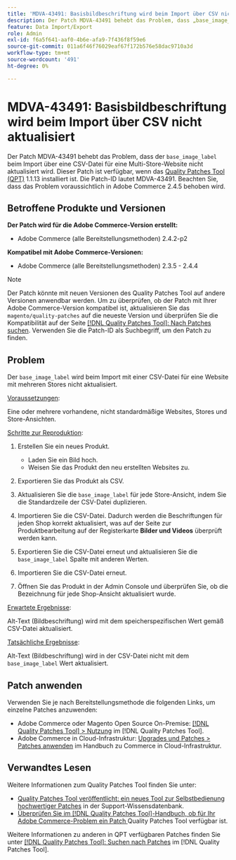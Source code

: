 ```yaml
---
title: 'MDVA-43491: Basisbildbeschriftung wird beim Import über CSV nicht aktualisiert'
description: Der Patch MDVA-43491 behebt das Problem, dass „base_image_label“ beim Import über eine CSV-Datei für eine Multi-Store-Website nicht aktualisiert wird. Dieser Patch ist verfügbar, wenn das [Quality Patches Tool (QPT)](https://experienceleague.adobe.com/de/docs/commerce-operations/tools/quality-patches-tool/quality-patches-tool-to-self-serve-quality-patches) 1.1.13 installiert ist. Die Patch-ID lautet MDVA-43491. Beachten Sie, dass das Problem voraussichtlich in Adobe Commerce 2.4.5 behoben wird.
feature: Data Import/Export
role: Admin
exl-id: f6a5f641-aaf0-4b6e-afa9-7f436f8f59e6
source-git-commit: 011a6f46f76029eaf67f172b576e58dac9710a3d
workflow-type: tm+mt
source-wordcount: '491'
ht-degree: 0%

---
```


# MDVA-43491: Basisbildbeschriftung wird beim Import über CSV nicht aktualisiert

Der Patch MDVA-43491 behebt das Problem, dass der `base_image_label` beim Import über eine CSV-Datei für eine Multi-Store-Website nicht aktualisiert wird. Dieser Patch ist verfügbar, wenn das [Quality Patches Tool (QPT)](https://experienceleague.adobe.com/de/docs/commerce-operations/tools/quality-patches-tool/quality-patches-tool-to-self-serve-quality-patches) 1.1.13 installiert ist. Die Patch-ID lautet MDVA-43491. Beachten Sie, dass das Problem voraussichtlich in Adobe Commerce 2.4.5 behoben wird.

## Betroffene Produkte und Versionen

**Der Patch wird für die Adobe Commerce-Version erstellt:**

* Adobe Commerce (alle Bereitstellungsmethoden) 2.4.2-p2

**Kompatibel mit Adobe Commerce-Versionen:**

* Adobe Commerce (alle Bereitstellungsmethoden) 2.3.5 - 2.4.4

>[!NOTE]
>
>Der Patch könnte mit neuen Versionen des Quality Patches Tool auf andere Versionen anwendbar werden. Um zu überprüfen, ob der Patch mit Ihrer Adobe Commerce-Version kompatibel ist, aktualisieren Sie das `magento/quality-patches` auf die neueste Version und überprüfen Sie die Kompatibilität auf der Seite [[!DNL Quality Patches Tool]: Nach Patches suchen](https://experienceleague.adobe.com/de/docs/commerce-operations/tools/quality-patches-tool/quality-patches-tool-to-self-serve-quality-patches). Verwenden Sie die Patch-ID als Suchbegriff, um den Patch zu finden.

## Problem

Der `base_image_label` wird beim Import mit einer CSV-Datei für eine Website mit mehreren Stores nicht aktualisiert.

<u>Voraussetzungen</u>:

Eine oder mehrere vorhandene, nicht standardmäßige Websites, Stores und Store-Ansichten.

<u>Schritte zur Reproduktion</u>:

1. Erstellen Sie ein neues Produkt.

   * Laden Sie ein Bild hoch.
   * Weisen Sie das Produkt den neu erstellten Websites zu.

1. Exportieren Sie das Produkt als CSV.
1. Aktualisieren Sie die `base_image_label` für jede Store-Ansicht, indem Sie die Standardzeile der CSV-Datei duplizieren.
1. Importieren Sie die CSV-Datei. Dadurch werden die Beschriftungen für jeden Shop korrekt aktualisiert, was auf der Seite zur Produktbearbeitung auf der Registerkarte **Bilder und Videos** überprüft werden kann.
1. Exportieren Sie die CSV-Datei erneut und aktualisieren Sie die `base_image_label` Spalte mit anderen Werten.
1. Importieren Sie die CSV-Datei erneut.
1. Öffnen Sie das Produkt in der Admin Console und überprüfen Sie, ob die Bezeichnung für jede Shop-Ansicht aktualisiert wurde.

<u>Erwartete Ergebnisse</u>:

Alt-Text (Bildbeschriftung) wird mit dem speicherspezifischen Wert gemäß CSV-Datei aktualisiert.

<u>Tatsächliche Ergebnisse</u>:

Alt-Text (Bildbeschriftung) wird in der CSV-Datei nicht mit dem `base_image_label` Wert aktualisiert.

## Patch anwenden

Verwenden Sie je nach Bereitstellungsmethode die folgenden Links, um einzelne Patches anzuwenden:

* Adobe Commerce oder Magento Open Source On-Premise: [[!DNL Quality Patches Tool] > Nutzung](/help/tools/quality-patches-tool/usage.md) im [!DNL Quality Patches Tool].
* Adobe Commerce in Cloud-Infrastruktur: [Upgrades und Patches > Patches anwenden](https://experienceleague.adobe.com/docs/commerce-cloud-service/user-guide/develop/upgrade/apply-patches.html?lang=de) im Handbuch zu Commerce in Cloud-Infrastruktur.

## Verwandtes Lesen

Weitere Informationen zum Quality Patches Tool finden Sie unter:

* [Quality Patches Tool veröffentlicht: ein neues Tool zur Selbstbedienung hochwertiger Patches](https://experienceleague.adobe.com/de/docs/commerce-operations/tools/quality-patches-tool/quality-patches-tool-to-self-serve-quality-patches) in der Support-Wissensdatenbank.
* [Überprüfen Sie im [!DNL Quality Patches Tool]-Handbuch, ob für Ihr Adobe Commerce-Problem ein Patch ](/help/tools/quality-patches-tool/patches-available-in-qpt/check-patch-for-magento-issue-with-magento-quality-patches.md) Quality Patches Tool verfügbar ist.

Weitere Informationen zu anderen in QPT verfügbaren Patches finden Sie unter [[!DNL Quality Patches Tool]: Suchen nach Patches](https://experienceleague.adobe.com/tools/commerce-quality-patches/index.html?lang=de) im [!DNL Quality Patches Tool].
